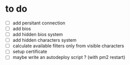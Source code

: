 # to do
* [ ] add persitant connection
* [ ] add bios
* [ ] add hidden bios system
* [ ] add hidden characters system
* [ ] calculate available filters only from visible characters
* [ ] setup certificate
* [ ] maybe write an autodeploy script ? (with pm2 restart)
